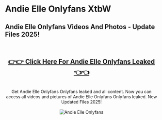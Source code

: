 # Andie Elle Onlyfans XtbW

<h2>Andie Elle Onlyfans Videos And Photos - Update Files 2025!</h2>
<br>
<div align="center">
<h2><a href="https://213.232.235.80/live/video.php?q=andie-elle-onlyfans" rel="nofollow">👉👉 Click Here For Andie Elle Onlyfans Leaked 👈👈</a></h2>

<br>
Get Andie Elle Onlyfans Onlyfans leaked and all content. Now you can access all videos and pictures of Andie Elle Onlyfans Onlyfans leaked. New Updated Files 2025!
<br>
<br>
<a href="https://213.232.235.80/live/video.php?q=andie-elle-onlyfans" rel="nofollow" data-target="animated-image.originalLink"><img src="https://i.imgur.com/dJHk4Zq.gif" alt="Andie Elle Onlyfans" style="max-width: 100%; display: inline-block;" data-target="animated-image.originalImage"></a>
</div>
<br>